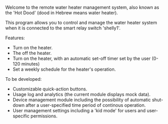 Welcome to the remote water heater management system, also known as the 'Hot Dood' (dood in Hebrew means water heater).

This program allows you to control and manage the water heater system when it is connected to the smart relay switch 'shelly1'.

Features:

- Turn on the heater.
- The off the heater.
- Turn on the heater, with an automatic set-off timer set by the user (0-120 minutes)
- Set a weekly schedule for the heater's operation.

To be developed:

- Customizable quick-action buttons.
- Usage log and analytics (the current module displays mock data).
- Device management module including the possibility of automatic shut-down after a user-specified time period of continous operation.
- User management settings including a 'kid mode' for users and user-specific permissions.
